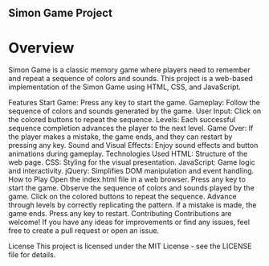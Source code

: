 ## Simon Game Project
# Overview
Simon Game is a classic memory game where players need to remember and repeat a sequence of colors and sounds. This project is a web-based implementation of the Simon Game using HTML, CSS, and JavaScript.

Features
Start Game: Press any key to start the game.
Gameplay: Follow the sequence of colors and sounds generated by the game.
User Input: Click on the colored buttons to repeat the sequence.
Levels: Each successful sequence completion advances the player to the next level.
Game Over: If the player makes a mistake, the game ends, and they can restart by pressing any key.
Sound and Visual Effects: Enjoy sound effects and button animations during gameplay.
Technologies Used
HTML: Structure of the web page.
CSS: Styling for the visual presentation.
JavaScript: Game logic and interactivity.
jQuery: Simplifies DOM manipulation and event handling.
How to Play
Open the index.html file in a web browser.
Press any key to start the game.
Observe the sequence of colors and sounds played by the game.
Click on the colored buttons to repeat the sequence.
Advance through levels by correctly replicating the pattern.
If a mistake is made, the game ends. Press any key to restart.
Contributing
Contributions are welcome! If you have any ideas for improvements or find any issues, feel free to create a pull request or open an issue.

License
This project is licensed under the MIT License - see the LICENSE file for details.

